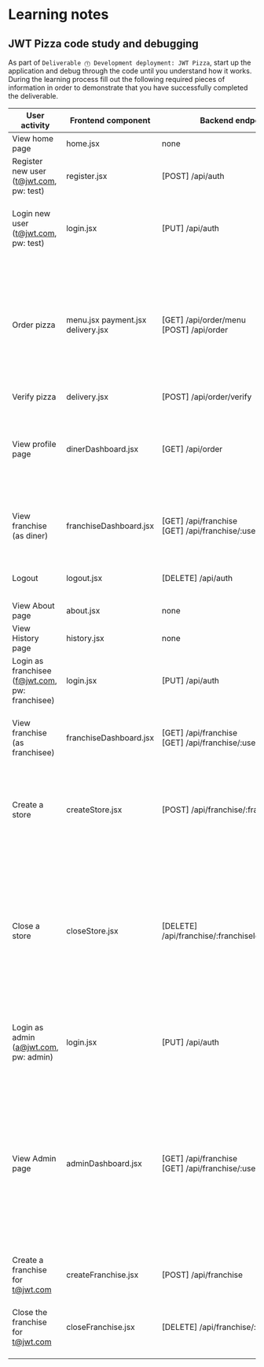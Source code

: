 # Learning notes

## JWT Pizza code study and debugging

As part of `Deliverable ⓵ Development deployment: JWT Pizza`, start up the application and debug through the code until you understand how it works. During the learning process fill out the following required pieces of information in order to demonstrate that you have successfully completed the deliverable.

| User activity                                       | Frontend component | Backend endpoints | Database SQL |
| --------------------------------------------------- | ------------------ | ----------------- | ------------ |
| View home page                                      |         home.jsx           |       none            |     none         |
| Register new user<br/>(t@jwt.com, pw: test)         |          register.jsx          |     [POST] /api/auth              |   INSERT INTO user (name, email, password) VALUES (?, ?, ?)<br>INSERT INTO userRole (userId, role, objectId) VALUES (?, ?, ?)           |
| Login new user<br/>(t@jwt.com, pw: test)            |       login.jsx             |      [PUT] /api/auth             |    SELECT * FROM user WHERE email=?<br>SELECT * FROM userRole WHERE userId=?<br>INSERT INTO auth (token, userId) VALUES (?, ?)       |
| Order pizza                                         |      menu.jsx  payment.jsx delivery.jsx           |    [GET] /api/order/menu<br>[POST] /api/order               |   SELECT * FROM menu<br>SELECT id, name FROM franchise<br>SELECT id, name FROM store WHERE franchiseId=?<br>INSERT INTO dinerOrder (dinerId, franchiseId, storeId, date) VALUES (?, ?, ?, now())<br>INSERT INTO orderItem (orderId, menuId, description, price) VALUES (?, ?, ?, ?)<br>SELECT id FROM {table} WHERE ${key}=?            |
| Verify pizza                                        |     delivery.jsx               |     [POST] /api/order/verify              |   none           |
| View profile page                                   |   dinerDashboard.jsx                 |    [GET] /api/order               |  SELECT userId FROM auth WHERE token=?<br>SELECT id, franchiseId, storeId, date FROM dinerOrder WHERE dinerId=? LIMIT {offset},${config.db.listPerPage}<br>SELECT id, menuId, description, price FROM orderItem WHERE orderId=?          |
| View franchise<br/>(as diner)                       |   franchiseDashboard.jsx                 |   [GET] /api/franchise<br>[GET] /api/franchise/:userId                | SELECT objectId FROM userRole WHERE role='franchisee' AND userId=?<br>SELECT id, name FROM franchise WHERE id in (${franchiseIds.join(',')})             |
| Logout                                              |       logout.jsx             |       [DELETE] /api/auth            |    SELECT userId FROM auth WHERE token=?<br>DELETE FROM auth WHERE token=?          |
| View About page                                     |   about.jsx                 |   none                |  none            |
| View History page                                   |  history.jsx                  |  none                 |  none            |
| Login as franchisee<br/>(f@jwt.com, pw: franchisee) |     login.jsx               |   [PUT] /api/auth                |  INSERT INTO auth (token, userId) VALUES (?, ?)            |
| View franchise<br/>(as franchisee)                  |  franchiseDashboard.jsx                  |   [GET] /api/franchise<br>[GET] /api/franchise/:userId                | SELECT objectId FROM userRole WHERE role='franchisee' AND userId=?<br>SELECT id, name FROM franchise WHERE id in (${franchiseIds.join(',')})             |
| Create a store                                      |  createStore.jsx                  |    [POST] /api/franchise/:franchiseId/store               |  INSERT INTO store (franchiseId, name) VALUES (?, ?)<br>SELECT objectId FROM userRole WHERE role='franchisee' AND userId=?<br>SELECT id, name FROM franchise WHERE id in (${franchiseIds.join(',')})            |
| Close a store                                       |  closeStore.jsx                  |   [DELETE] /api/franchise/:franchiseId/store/:storeId                | SELECT u.id, u.name, u.email FROM userRole AS ur JOIN user AS u ON u.id=ur.userId WHERE ur.objectId=? AND ur.role='franchisee'<br>SELECT s.id, s.name, COALESCE(SUM(oi.price), 0) AS totalRevenue FROM dinerOrder AS do JOIN orderItem AS oi ON do.id=oi.orderId RIGHT JOIN store AS s ON s.id=do.storeId WHERE s.franchiseId=? GROUP BY s.id<br>DELETE FROM store WHERE franchiseId=? AND id=?             |
| Login as admin<br/>(a@jwt.com, pw: admin)           |   login.jsx                 |   [PUT] /api/auth                |  SELECT * FROM user WHERE email=?<br>SELECT * FROM userRole WHERE userId=?<br>INSERT INTO auth (token, userId) VALUES (?, ?)            |
| View Admin page                                     |   adminDashboard.jsx                 |  [GET] /api/franchise<br>[GET] /api/franchise/:userId                 | SELECT id, name FROM franchise<br>SELECT id, name FROM store WHERE franchiseId=?<br>SELECT u.id, u.name, u.email FROM userRole AS ur JOIN user AS u ON u.id=ur.userId WHERE ur.objectId=? AND ur.role='franchisee'<br>SELECT s.id, s.name, COALESCE(SUM(oi.price), 0) AS totalRevenue FROM dinerOrder AS do JOIN orderItem AS oi ON do.id=oi.orderId RIGHT JOIN store AS s ON s.id=do.storeId WHERE s.franchiseId=? GROUP BY s.id             |
| Create a franchise for t@jwt.com                    |   createFranchise.jsx                 |   [POST] /api/franchise                | SELECT id, name FROM user WHERE email=?<br>unknown user for franchise admin ${admin.email} provided             |
| Close the franchise for t@jwt.com                   |    closeFranchise.jsx                |   [DELETE] /api/franchise/:franchiseId                |  DELETE FROM store WHERE franchiseId=?<br>DELETE FROM userRole WHERE objectId=?<br>DELETE FROM franchise WHERE id=?            |
